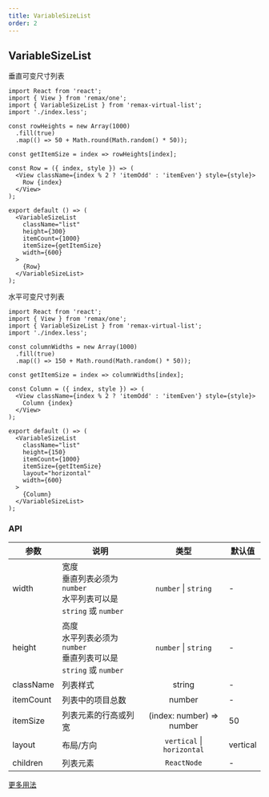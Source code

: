 ```yaml
---
title: VariableSizeList
order: 2
---
```


## VariableSizeList

垂直可变尺寸列表

```tsx
import React from 'react';
import { View } from 'remax/one';
import { VariableSizeList } from 'remax-virtual-list';
import './index.less';

const rowHeights = new Array(1000)
  .fill(true)
  .map(() => 50 + Math.round(Math.random() * 50));

const getItemSize = index => rowHeights[index];

const Row = ({ index, style }) => (
  <View className={index % 2 ? 'itemOdd' : 'itemEven'} style={style}>
    Row {index}
  </View>
);

export default () => (
  <VariableSizeList
    className="list"
    height={300}
    itemCount={1000}
    itemSize={getItemSize}
    width={600}
  >
    {Row}
  </VariableSizeList>
);
```

水平可变尺寸列表

```tsx
import React from 'react';
import { View } from 'remax/one';
import { VariableSizeList } from 'remax-virtual-list';
import './index.less';

const columnWidths = new Array(1000)
  .fill(true)
  .map(() => 150 + Math.round(Math.random() * 50));

const getItemSize = index => columnWidths[index];

const Column = ({ index, style }) => (
  <View className={index % 2 ? 'itemOdd' : 'itemEven'} style={style}>
    Column {index}
  </View>
);

export default () => (
  <VariableSizeList
    className="list"
    height={150}
    itemCount={1000}
    itemSize={getItemSize}
    layout="horizontal"
    width={600}
  >
    {Column}
  </VariableSizeList>
);
```

### API

| 参数      | 说明                                                                  |            类型            | 默认值   |
| --------- | --------------------------------------------------------------------- | :------------------------: | -------- |
| width     | 宽度<br>垂直列表必须为 `number`<br>水平列表可以是`string` 或 `number` |    `number` \| `string`    | -        |
| height    | 高度<br>水平列表必须为 `number`<br>垂直列表可以是`string` 或 `number` |    `number` \| `string`    | -        |
| className | 列表样式                                                              |           string           | -        |
| itemCount | 列表中的项目总数                                                      |           number           | -        |
| itemSize  | 列表元素的行高或列宽                                                  | (index: number) => number  | 50       |
| layout    | 布局/方向                                                             | `vertical` \| `horizontal` | vertical |
| children  | 列表元素                                                              |        `ReactNode`         | -        |

[更多用法](https://react-window.now.sh/#/api/VariableSizeList)

